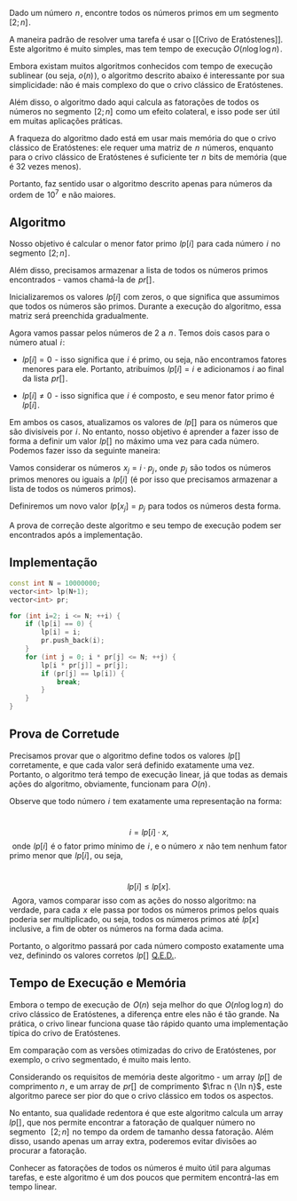 Dado um número  $n$ , encontre todos os números primos em um segmento $[2;n]$ .

A maneira padrão de resolver uma tarefa é usar o [[Crivo de Eratóstenes]]. Este algoritmo é muito simples, mas tem tempo de execução $O(n \log \log n)$ .

Embora existam muitos algoritmos conhecidos com tempo de execução sublinear (ou seja, $o(n)$ ), o algoritmo descrito abaixo é interessante por sua simplicidade: não é mais complexo do que o crivo clássico de Eratóstenes.

Além disso, o algoritmo dado aqui calcula as fatorações de todos os números no segmento  $[2; n]$  como um efeito colateral, e isso pode ser útil em muitas aplicações práticas.

A fraqueza do algoritmo dado está em usar mais memória do que o crivo clássico de Eratóstenes: ele requer uma matriz de  $n$  números, enquanto para o crivo clássico de Eratóstenes é suficiente ter  $n$  bits de memória (que é 32 vezes menos).

Portanto, faz sentido usar o algoritmo descrito apenas para números da ordem de  $10^7$  e não maiores.

## Algoritmo
Nosso objetivo é calcular o menor fator primo  $lp [i]$  para cada número  $i$  no segmento  $[2; n]$ .

Além disso, precisamos armazenar a lista de todos os números primos encontrados - vamos chamá-la de  $pr []$ .

Inicializaremos os valores  $lp [i]$  com zeros, o que significa que assumimos que todos os números são primos. Durante a execução do algoritmo, essa matriz será preenchida gradualmente.

Agora vamos passar pelos números de 2 a  $n$ . Temos dois casos para o número atual  $i$ :

- $lp[i] = 0$  - isso significa que  $i$  é primo, ou seja, não encontramos fatores menores para ele. Portanto, atribuímos  $lp [i] = i$  e adicionamos $i$  ao final da lista  $pr[]$ .

- $lp[i] \neq 0$  - isso significa que  $i$  é composto, e seu menor fator primo é  $lp [i]$ .

Em ambos os casos, atualizamos os valores de  $lp []$  para os números que são divisíveis por  $i$ . No entanto, nosso objetivo é aprender a fazer isso de forma a definir um valor  $lp []$  no máximo uma vez para cada número. Podemos fazer isso da seguinte maneira:

Vamos considerar os números  $x_j = i \cdot p_j$ , onde  $p_j$  são todos os números primos menores ou iguais a  $lp [i]$  (é por isso que precisamos armazenar a lista de todos os números primos).

Definiremos um novo valor  $lp [x_j] = p_j$  para todos os números desta forma.

A prova de correção deste algoritmo e seu tempo de execução podem ser encontrados após a implementação.
## Implementação

```cpp
const int N = 10000000;
vector<int> lp(N+1);
vector<int> pr;

for (int i=2; i <= N; ++i) {
    if (lp[i] == 0) {
        lp[i] = i;
        pr.push_back(i);
    }
    for (int j = 0; i * pr[j] <= N; ++j) {
        lp[i * pr[j]] = pr[j];
        if (pr[j] == lp[i]) {
            break;
        }
    }
}
```

## Prova de Corretude
Precisamos provar que o algoritmo define todos os valores  $lp []$  corretamente, e que cada valor será definido exatamente uma vez. Portanto, o algoritmo terá tempo de execução linear, já que todas as demais ações do algoritmo, obviamente, funcionam para  $O (n)$ .

Observe que todo número  $i$  tem exatamente uma representação na forma:

 
$$i = lp [i] \cdot x,$$ 
onde  $lp [i]$  é o fator primo mínimo de  $i$ , e o número  $x$  não tem nenhum fator primo menor que  $lp [i]$ , ou seja,

 
$$lp [i] \le lp [x].$$ 
Agora, vamos comparar isso com as ações do nosso algoritmo: na verdade, para cada  $x$  ele passa por todos os números primos pelos quais poderia ser multiplicado, ou seja, todos os números primos até  $lp [x]$  inclusive, a fim de obter os números na forma dada acima.

Portanto, o algoritmo passará por cada número composto exatamente uma vez, definindo os valores corretos  $lp []$  [Q.E.D.](https://dicionario.priberam.org/QED).


## Tempo de Execução e Memória

Embora o tempo de execução de  $O(n)$  seja melhor do que  $O(n \log \log n)$  do crivo clássico de Eratóstenes, a diferença entre eles não é tão grande. Na prática, o crivo linear funciona quase tão rápido quanto uma implementação típica do crivo de Eratóstenes.

Em comparação com as versões otimizadas do crivo de Eratóstenes, por exemplo, o crivo segmentado, é muito mais lento.

Considerando os requisitos de memória deste algoritmo - um array  $lp []$  de comprimento $n$ , e um array de  $pr []$  de comprimento  $\frac n {\ln n}$ , este algoritmo parece ser pior do que o crivo clássico em todos os aspectos.

No entanto, sua qualidade redentora é que este algoritmo calcula um array  
$lp []$ , que nos permite encontrar a fatoração de qualquer número no segmento  
$[2; n]$  no tempo da ordem de tamanho dessa fatoração. Além disso, usando apenas um array extra, poderemos evitar divisões ao procurar a fatoração.

Conhecer as fatorações de todos os números é muito útil para algumas tarefas, e este algoritmo é um dos poucos que permitem encontrá-las em tempo linear.
